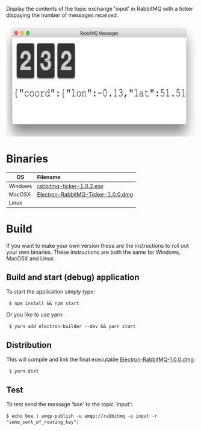 Display the contents of the topic exchange 'input' in RabbitMQ with a ticker dispaying the number of messages received.

<img src="https://raw.githubusercontent.com/marcelmaatkamp/electron-rabbitmq-ticker/master/images/screenshot.png" height="300" />

# Binaries

| OS        | Filename          |
| ------------- |:-------------|
| Windows     | [rabbitmq-ticker-1.0.2.exe](raw/master/releases/rabbitmq-ticker-1.0.2.exe) |
| MacOSX      | [Electron-RabbitMQ-Ticker-1.0.0.dmg](raw/master/dist/Electron-RabbitMQ-Ticker-1.0.0.dmg) |
| Linux       | []() |


# Build

If you want to make your own version these are the instructions to roll out your own binaries. These instructions are both the same for Windows, MacOSX and Linux.

## Build and start (debug) application

To start the application simply type:

```
 $ npm install && npm start
```

Or you like to use yarn:

```
 $ yarn add electron-builder --dev && yarn start
```

## Distribution

This will compile and link the final executable [Electron-RabbitMQ-1.0.0.dmg](https://github.com/marcelmaatkamp/electron-rabbitmq/blob/master/dist/Electron-RabbitMQ-1.0.0.dmg):

```
 $ yarn dist
```

## Test

To test send the message 'boe' to the topic 'input':

```
$ echo boe | amqp-publish -u amqp://rabbitmq -e input -r "some_sort_of_routing_key";
```
